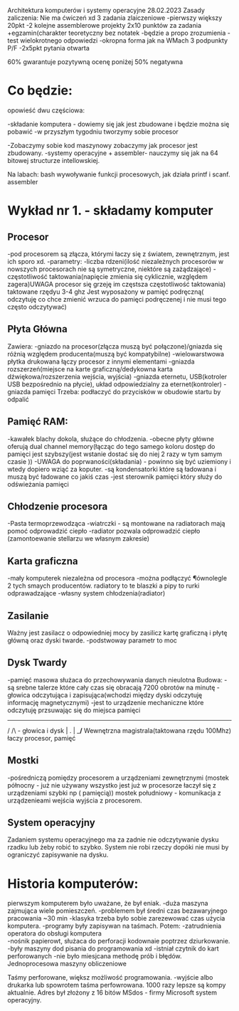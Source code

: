 Architektura komputerów i systemy operacyjne
28.02.2023
Zasady zaliczenia:
Nie ma ćwiczeń xd
3 zadania zlaiczeniowe
-pierwszy większy
20pkt
-2 kolejne assemblerowe projekty 
2x10 punktów za zadania
+egzamin(charakter teoretyczny bez notatek
-będzie a propo zrozumienia
-test wielokrotnego odpowiedzi
-okropna forma jak na WMach 3 podpunkty P/F
-2x5pkt pytania otwarta


60% gwarantuje pozytywną ocenę poniżej 50% negatywna 


# Co będzie:

opowieść dwu częściowa:

-składanie komputera - dowiemy się jak jest zbudowane i będzie można się pobawić
-w przyszłym tygodniu tworzymy sobie procesor


-Zobaczymy sobie kod maszynowy zobaczymy jak procesor jest zbudowany. 
-systemy operacyjne + assembler- nauczymy się jak na 64 bitowej structurze intellowskiej.


Na labach: 
bash
wywoływanie funkcji procesowych, jak działa printf i scanf.
assembler



# Wykład nr 1. - składamy komputer

## Procesor
-pod procesorem są złącza, którymi łaczy się z światem, zewnętrznym, jest ich sporo xd.
-parametry:
	-liczba rdzeni(ilość niezależnych procesorów w nowszych procesorach nie są symetryczne, niektóre są zażądzające)
	-częstotliwość taktowania(napięcie zmienia się cyklicznie, względem zagera)UWAGA procesor się grzeję im częstsza częstotliwość taktowania) taktowane rzędyu 3-4 ghz
Jest wyposażony w pamięć podręczną( odczytuję co chce zmienić wrzuca do pamięci podręczenej i nie musi tego często odczytywać)


## Płyta Główna
Zawiera:
-gniazdo na procesor(złącza muszą być połączone)/gniazda się różnią względem producenta(muszą być kompatybilne)
-wielowarstwowa płytka drukowana łączy procesor z innymi elementami
-gniazda rozszerzeń(miejsce na karte graficzną/dedykowna karta dźwiękowa/rozszerzenia wejścia, wyjścia)
-gniazda eternetu, USB(kotroler USB bezpośrednio na płycie), układ odpowiedzialny za eternet(kontroler)
-gniazda pamięci
Trzeba:
podłaczyć do przycisków w obudowie startu by odpalić


## Pamięć RAM:
-kawałek blachy dokola, służące do chłodzenia.
-obecne płyty główne oferują dual channel memory(łącząc do tego samego koloru dostęp do pamięci jest szybszy(jest wstanie dostać się do niej 2 razy w tym samym czasie ))
-UWAGA do poprwaności(składania) - powinno się być uziemiony i wtedy dopiero wziąć za koputer. 
-są kondensatorki które są ładowana i muszą być ładowane co jakiś czas
-jest sterownik pamięci który służy do odświeżania pamięci 

## Chłodzenie procesora
-Pasta termoprzewodząca
-wiatrczki - są montowane na radiatorach mają pomoć odprowadzić ciepło
-radiator pozwala odprowadzić ciepło
(zamontoewanie stellarzu we własnym zakresie)

## Karta graficzna
-mały komputerek niezależna od procesora
-można podłączyć ¶ównolegle 2 tych smaych producentów.
radiatory to te blaszki a pipy to rurki odprawadzające
-własny system chłodzenia(radiator) 

## Zasilanie
Ważny jest zasilacz o odpowiedniej mocy by zasilicz kartę graficzną i płytę główną oraz dyski twarde.
-podstwoway parametr to moc 


## Dysk Twardy 
-pamięć masowa służaca do przechowywania danych nieulotna
Budowa:
-są srebne talerze które cały czas się obracają 7200 obrotów na minutę
-głowica odczytująca i zapisująca(wchodzi między dyski odczytuję informację magnetycznymi)
-jest to urządzenie mechaniczne które odczytuję przsuwając się do miejsca pamięci
  ___
 /  /\ - głowica i dysk 
|  .  |
 \___/__
Wewnętrzna magistrala(taktowana rzędu 100Mhz)
łaczy procesor, pamięć 


## Mostki
-pośredniczą pomiędzy procesorem a urządzeniami zewnętrznymi
(mostek północny - już nie używany wszystko jest już w procesorze łaczył się z urządzeniami szybki np ( pamięcią))
mostek południowy - komunikacja z urządzenieami wejścia wyjścia z procesorem. 



## System operacyjny
Zadaniem systemu operacyjnego ma za zadnie nie odczytywanie dysku rzadku lub żeby robić to szybko.
System nie robi rzeczy dopóki nie musi by ograniczyć zapisywanie na dysku.



# Historia komputerów:
pierwszym komputerem było uważane, że był eniak.
-duża maszyna zajmująca wiele pomieszczeń.
-problemem był średni czas bezawaryjnego pracowania ~30 min
-klasyka trzeba było sobie zarezewować czas użycia komputera.
-programy były zapisywan na taśmach.
Potem:
-zatrudnienia operatora do obsługi komputera\
-nośnik papierowt, służaca do perforacji kodownaie poptrzez dziurkowanie. 
-były maszyny dod pisania do programowania xd
-istniał czytnik do kart perforowanych
-nie było miesjcana methodę prób i błędów.
Jednoprocesowa maszyny obliczeniowe


Taśmy perforowane, większ możliwość  programowania.
-wyjście albo drukarka lub spowrotem taśma perfowrowana. 
1000 razy lepsze są kompy aktualnie.
Adres był złożony z 16 bitów 
MSdos - firmy Microsoft system operacyjny.

